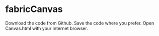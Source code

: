 # fabricCanvas
 
 Download the code from Github.
 Save the code where you prefer.
 Open Canvas.html with your internet browser.

